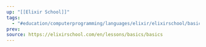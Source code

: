 ```yaml
---
up: "[[Elixir School]]"
tags:
  - "#education/computerprogramming/languages/elixir/elixirschool/basics"
prev: 
source: https://elixirschool.com/en/lessons/basics/basics
---
```



